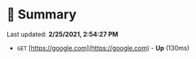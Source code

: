 # 📖 Summary
Last updated: **2/25/2021, 2:54:27 PM**

- `GET` [https://google.com](https://google.com) - **Up** (130ms)
